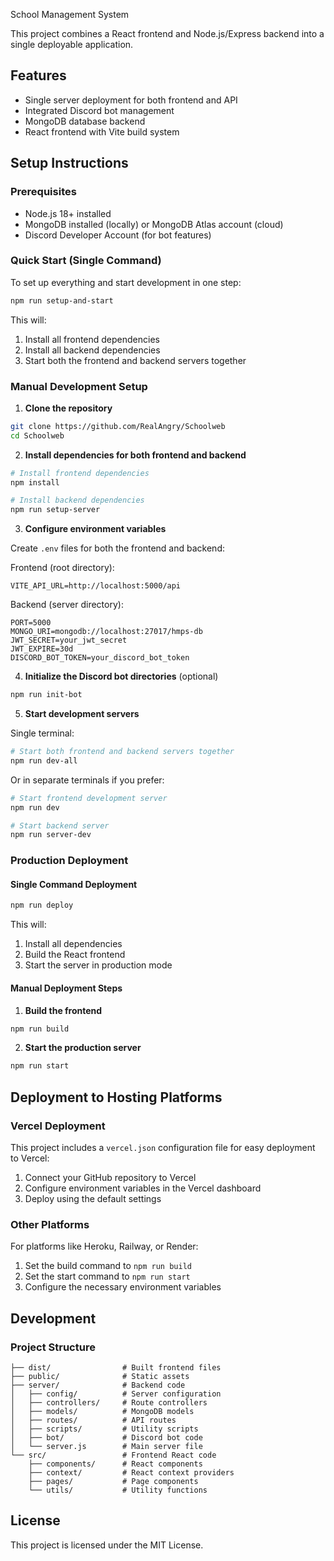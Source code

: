 School Management System

This project combines a React frontend and Node.js/Express backend into a single deployable application.

## Features

- Single server deployment for both frontend and API
- Integrated Discord bot management
- MongoDB database backend
- React frontend with Vite build system

## Setup Instructions

### Prerequisites

- Node.js 18+ installed
- MongoDB installed (locally) or MongoDB Atlas account (cloud)
- Discord Developer Account (for bot features)

### Quick Start (Single Command)

To set up everything and start development in one step:

```bash
npm run setup-and-start
```

This will:
1. Install all frontend dependencies
2. Install all backend dependencies
3. Start both the frontend and backend servers together

### Manual Development Setup

1. **Clone the repository**

```bash
git clone https://github.com/RealAngry/Schoolweb
cd Schoolweb
```

2. **Install dependencies for both frontend and backend**

```bash
# Install frontend dependencies
npm install

# Install backend dependencies
npm run setup-server
```

3. **Configure environment variables**

Create `.env` files for both the frontend and backend:

Frontend (root directory):
```
VITE_API_URL=http://localhost:5000/api
```

Backend (server directory):
```
PORT=5000
MONGO_URI=mongodb://localhost:27017/hmps-db
JWT_SECRET=your_jwt_secret
JWT_EXPIRE=30d
DISCORD_BOT_TOKEN=your_discord_bot_token
```

4. **Initialize the Discord bot directories** (optional)

```bash
npm run init-bot
```

5. **Start development servers**

Single terminal:
```bash
# Start both frontend and backend servers together
npm run dev-all
```

Or in separate terminals if you prefer:
```bash
# Start frontend development server
npm run dev

# Start backend server
npm run server-dev
```

### Production Deployment

#### Single Command Deployment

```bash
npm run deploy
```

This will:
1. Install all dependencies
2. Build the React frontend
3. Start the server in production mode

#### Manual Deployment Steps

1. **Build the frontend**

```bash
npm run build
```

2. **Start the production server**

```bash
npm run start
```

## Deployment to Hosting Platforms

### Vercel Deployment

This project includes a `vercel.json` configuration file for easy deployment to Vercel:

1. Connect your GitHub repository to Vercel
2. Configure environment variables in the Vercel dashboard
3. Deploy using the default settings

### Other Platforms

For platforms like Heroku, Railway, or Render:

1. Set the build command to `npm run build`
2. Set the start command to `npm run start`
3. Configure the necessary environment variables

## Development

### Project Structure

```
├── dist/                # Built frontend files
├── public/              # Static assets
├── server/              # Backend code
│   ├── config/          # Server configuration
│   ├── controllers/     # Route controllers
│   ├── models/          # MongoDB models
│   ├── routes/          # API routes
│   ├── scripts/         # Utility scripts
│   ├── bot/             # Discord bot code
│   └── server.js        # Main server file
└── src/                 # Frontend React code
    ├── components/      # React components
    ├── context/         # React context providers
    ├── pages/           # Page components
    └── utils/           # Utility functions
```

## License

This project is licensed under the MIT License.
